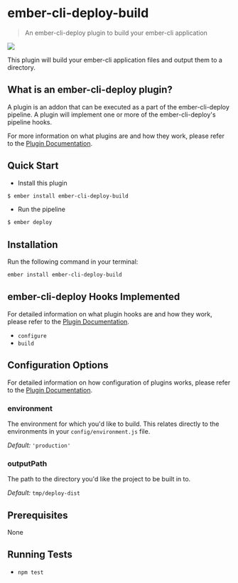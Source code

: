 # ember-cli-deploy-build

> An ember-cli-deploy plugin to build your ember-cli application

[![](https://ember-cli-deploy.github.io/ember-cli-deploy-version-badges/plugins/ember-cli-deploy-build.svg)](http://ember-cli-deploy.github.io/ember-cli-deploy-version-badges/)

This plugin will build your ember-cli application files and output them to a directory.

## What is an ember-cli-deploy plugin?

A plugin is an addon that can be executed as a part of the ember-cli-deploy pipeline. A plugin will implement one or more of the ember-cli-deploy's pipeline hooks.

For more information on what plugins are and how they work, please refer to the [Plugin Documentation][1].

## Quick Start

- Install this plugin

```bash
$ ember install ember-cli-deploy-build
```

- Run the pipeline

```bash
$ ember deploy
```

## Installation
Run the following command in your terminal:

```bash
ember install ember-cli-deploy-build
```

## ember-cli-deploy Hooks Implemented

For detailed information on what plugin hooks are and how they work, please refer to the [Plugin Documentation][1].

- `configure`
- `build`

## Configuration Options

For detailed information on how configuration of plugins works, please refer to the [Plugin Documentation][1].

### environment

The environment for which you'd like to build. This relates directly to the environments in your `config/environment.js` file.

*Default:* `'production'`

### outputPath

The path to the directory you'd like the project to be built in to.

*Default:* `tmp/deploy-dist`

## Prerequisites

None

## Running Tests

- `npm test`

[1]: https://ember-cli-deploy.github.io/ember-cli-deploy/plugins/ "Plugin Documentation"
